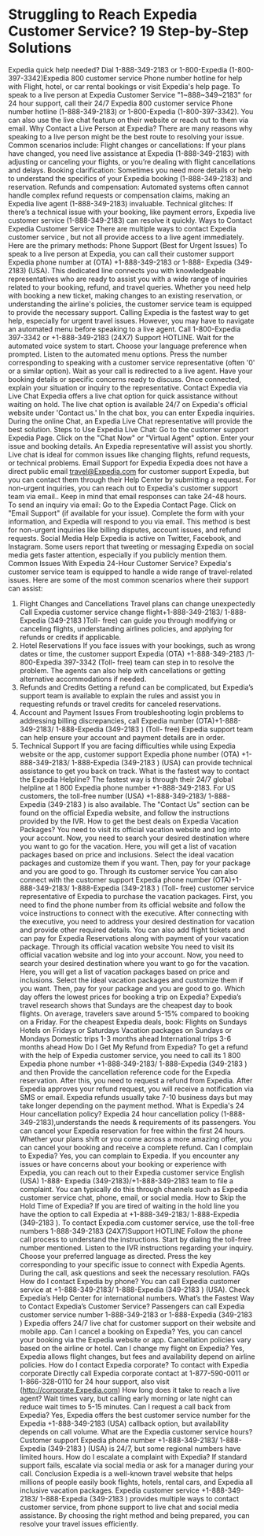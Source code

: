 # Struggling to Reach Expedia Customer Service? 19 Step-by-Step Solutions
Expedia quick help needed? Dial 1-888-349-2183 or 1-800-Expedia (1-800-397-3342)Expedia 800 customer service Phone number hotline for help with Flight, hotel, or car rental bookings or visit Expedia's help page.
To speak to a live person at Expedia Customer Service "1~888~349~2183" for 24 hour support, call their 24/7 Expedia 800 customer service Phone number hotline (1-888-349-2183) or 1-800-Expedia (1-800-397-3342). You can also use the live chat feature on their website or reach out to them via email.
Why Contact a Live Person at Expedia?
There are many reasons why speaking to a live person might be the best route to resolving your issue. Common scenarios include:
Flight changes or cancellations: If your plans have changed, you need live assistance at Expedia (1-888-349-2183) with adjusting or canceling your flights, or you’re dealing with flight cancellations and delays.
Booking clarification: Sometimes you need more details or help to understand the specifics of your Expedia booking (1-888-349-2183) and reservation.
Refunds and compensation: Automated systems often cannot handle complex refund requests or compensation claims, making an Expedia live agent (1-888-349-2183) invaluable.
Technical glitches: If there’s a technical issue with your booking, like payment errors, Expedia live customer service (1-888-349-2183) can resolve it quickly.
Ways to Contact Expedia Customer Service
There are multiple ways to contact Expedia customer service , but not all provide access to a live agent immediately. Here are the primary methods:
Phone Support (Best for Urgent Issues)
To speak to a live person at Expedia, you can call their customer support Expedia phone number at (OTA) +1-888-349-2183 or 1-888- Expedia (349-2183) (USA). This dedicated line connects you with knowledgeable representatives who are ready to assist you with a wide range of inquiries related to your booking, refund, and travel queries. Whether you need help with booking a new ticket, making changes to an existing reservation, or understanding the airline's policies, the customer service team is equipped to provide the necessary support. Calling Expedia is the fastest way to get help, especially for urgent travel issues. However, you may have to navigate an automated menu before speaking to a live agent.
Call 1-800-Expedia 397-3342 or +1-888-349-2183 (24X7) Support HOTLINE.
Wait for the automated voice system to start.
Choose your language preference when prompted.
Listen to the automated menu options.
Press the number corresponding to speaking with a customer service representative (often '0' or a similar option).
Wait as your call is redirected to a live agent.
Have your booking details or specific concerns ready to discuss.
Once connected, explain your situation or inquiry to the representative.
Contact Expedia via Live Chat
Expedia offers a live chat option for quick assistance without waiting on hold. The live chat option is available 24/7 on Expedia's official website under 'Contact us.' In the chat box, you can enter Expedia inquiries. During the online Chat, an Expedia Live Chat representative will provide the best solution. Steps to Use Expedia Live Chat:
Go to the customer support Expedia Page.
Click on the "Chat Now" or "Virtual Agent" option.
Enter your issue and booking details.
An Expedia representative will assist you shortly.
Live chat is ideal for common issues like changing flights, refund requests, or technical problems.
Email Support for Expedia
Expedia does not have a direct public email travel@Expedia.com for customer support Expedia, but you can contact them through their Help Center by submitting a request. For non-urgent inquiries, you can reach out to Expedia's customer support team via email.. Keep in mind that email responses can take 24-48 hours.
To send an inquiry via email:
Go to the Expedia Contact Page.
Click on "Email Support" (if available for your issue).
Complete the form with your information, and Expedia will respond to you via email.
This method is best for non-urgent inquiries like billing disputes, account issues, and refund requests.
Social Media Help
Expedia is active on Twitter, Facebook, and Instagram. Some users report that tweeting or messaging Expedia on social media gets faster attention, especially if you publicly mention them.
Common Issues With Expedia 24-Hour Customer Service?
Expedia's customer service team is equipped to handle a wide range of travel-related issues. Here are some of the most common scenarios where their support can assist:
1. Flight Changes and Cancellations
Travel plans can change unexpectedly Call Expedia customer service change flight+1-888-349-2183/ 1-888-Expedia (349-2183 )Toll- free) can guide you through modifying or canceling flights, understanding airlines policies, and applying for refunds or credits if applicable.
2. Hotel Reservations
If you face issues with your bookings, such as wrong dates or time, the customer support Expedia (OTA) +1-888-349-2183 /1-800-Expedia 397-3342 (Toll- free) team can step in to resolve the problem. The agents can also help with cancellations or getting alternative accommodations if needed.
3. Refunds and Credits
Getting a refund can be complicated, but Expedia’s support team is available to explain the rules and assist you in requesting refunds or travel credits for canceled reservations.
4. Account and Payment Issues
From troubleshooting login problems to addressing billing discrepancies, call Expedia number (OTA)+1-888-349-2183/ 1-888-Expedia (349-2183 ) (Toll- free) Expedia support team can help ensure your account and payment details are in order.
5. Technical Support
If you are facing difficulties while using Expedia website or the app, customer support Expedia phone number (OTA) +1-888-349-2183/ 1-888-Expedia (349-2183 ) (USA) can provide technical assistance to get you back on track.
What is the fastest way to contact the Expedia Helpline? 
The fastest way is through their 24/7 global helpline at 1 800 Expedia phone number +1-888-349-2183. For US customers, the toll-free number (USA) +1-888-349-2183/ 1-888-Expedia (349-2183 ) is also available. The "Contact Us" section can be found on the official Expedia website, and follow the instructions provided by the IVR. 
How to get the best deals on Expedia Vacation Packages?
You need to visit its official vacation website and log into your account. Now, you need to search your desired destination where you want to go for the vacation. Here, you will get a list of vacation packages based on price and inclusions. Select the ideal vacation packages and customize them if you want. Then, pay for your package and you are good to go.
Through its customer service
You can also connect with the customer support Expedia phone number (OTA)+1-888-349-2183/ 1-888-Expedia (349-2183 ) (Toll- free)  customer service representative of Expedia to purchase the vacation packages. First, you need to find the phone number from its official website and follow the voice instructions to connect with the executive. After connecting with the executive, you need to address your desired destination for vacation and provide other required details. You can also add flight tickets and can pay for Expedia Reservations along with payment of your vacation package.
Through its official vacation website
You need to visit its official vacation website and log into your account. Now, you need to search your desired destination where you want to go for the vacation. Here, you will get a list of vacation packages based on price and inclusions. Select the ideal vacation packages and customize them if you want. Then, pay for your package and you are good to go.
Which day offers the lowest prices for booking a trip on Expedia?
Expedia’s travel research shows that Sundays are the cheapest day to book flights. On average, travelers save around 5-15% compared to booking on a Friday. For the cheapest Expedia deals, book:
Flights on Sundays
Hotels on Fridays or Saturdays
Vacation packages on Sundays or Mondays
Domestic trips 1-3 months ahead
International trips 3-6 months ahead
How Do I Get My Refund from Expedia?
To get a refund with the help of Expedia customer service, you need to call its 1 800 Expedia phone number +1-888-349-2183/ 1-888-Expedia (349-2183 ) and then Provide the cancellation reference code for the Expedia reservation. After this, you need to request a refund from Expedia. After Expedia approves your refund request, you will receive a notification via SMS or email. Expedia refunds usually take 7-10 business days but may take longer depending on the payment method.
What is Expedia's 24 Hour cancellation policy?
Expedia 24 hour cancellation policy (1-888-349-2183),understands the needs & requirements of its passengers. You can cancel your Expedia reservation for free within the first 24 hours. Whether your plans shift or you come across a more amazing offer, you can cancel your booking and receive a complete refund.
Can I complain to Expedia?
Yes, you can complain to Expedia. If you encounter any issues or have concerns about your booking or experience with Expedia, you can reach out to their Expedia customer service English (USA) 1-888- Expedia (349-2183)/+1-888-349-2183 team to file a complaint. You can typically do this through channels such as Expedia customer service chat, phone, email, or social media.
How to Skip the Hold Time of Expedia?
If you are tired of waiting in the hold line you have the option to call Expedia at +1-888-349-2183/ 1-888-Expedia (349-2183 ). To contact Expedia.com customer service, use the toll-free numbers 1-888-349-2183 (24X7)Support HOTLINE
Follow the phone call process to understand the instructions.
Start by dialing the toll-free number mentioned.
Listen to the IVR instructions regarding your inquiry.
Choose your preferred language as directed.
Press the key corresponding to your specific issue to connect with Expedia Agents.
During the call, ask questions and seek the necessary resolution.
FAQs
How do I contact Expedia by phone?
You can call Expedia customer service at +1-888-349-2183/ 1-888-Expedia (349-2183 ) (USA). Check Expedia’s Help Center for international numbers.
What’s the Fastest Way to Contact Expedia’s Customer Service?
Passengers can call Expedia customer service number 1-888-349-2183 or 1-888-Expedia (349-2183 ) Expedia offers 24/7 live chat for customer support on their website and mobile app.
 Can I cancel a booking on Expedia?
Yes, you can cancel your booking via the Expedia website or app. Cancellation policies vary based on the airline or hotel.
Can I change my flight on Expedia?
Yes, Expedia allows flight changes, but fees and availability depend on airline policies.
How do I contact Expedia corporate?
To contact with Expedia corporate Directly call Expedia corporate contact at 1-877-590-0011 or 1-866-328-0110  for 24 hour support, also visit (http://corporate.Expedia.com)
How long does it take to reach a live agent?
Wait times vary, but calling early morning or late night can reduce wait times to 5-15 minutes.
Can I request a call back from Expedia?
Yes, Expedia offers the best customer service number for the Expedia +1-888-349-2183  (USA) callback option, but availability depends on call volume.
What are the Expedia customer service hours?
Customer support Expedia phone number +1-888-349-2183/ 1-888-Expedia (349-2183 ) (USA) is 24/7, but some regional numbers have limited hours.
How do I escalate a complaint with Expedia?
If standard support fails, escalate via social media or ask for a manager during your call.
Conclusion
Expedia is a well-known travel website that helps millions of people easily book flights, hotels, rental cars, and Expedia all inclusive vacation packages. Expedia customer service +1-888-349-2183/ 1-888-Expedia (349-2183 ) provides multiple ways to contact customer service, from phone support to live chat and social media assistance. By choosing the right method and being prepared, you can resolve your travel issues efficiently.

